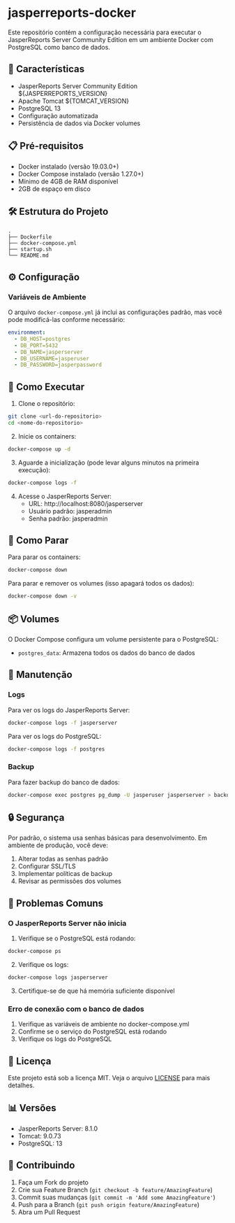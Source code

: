 # jasperreports-docker

Este repositório contém a configuração necessária para executar o JasperReports Server Community Edition em um ambiente Docker com PostgreSQL como banco de dados.

## 🚀 Características

- JasperReports Server Community Edition ${JASPERREPORTS_VERSION}
- Apache Tomcat ${TOMCAT_VERSION}
- PostgreSQL 13
- Configuração automatizada
- Persistência de dados via Docker volumes

## 📋 Pré-requisitos

- Docker instalado (versão 19.03.0+)
- Docker Compose instalado (versão 1.27.0+)
- Mínimo de 4GB de RAM disponível
- 2GB de espaço em disco

## 🛠️ Estrutura do Projeto

```
.
├── Dockerfile
├── docker-compose.yml
├── startup.sh
└── README.md
```

## ⚙️ Configuração

### Variáveis de Ambiente

O arquivo `docker-compose.yml` já inclui as configurações padrão, mas você pode modificá-las conforme necessário:

```yaml
environment:
  - DB_HOST=postgres
  - DB_PORT=5432
  - DB_NAME=jasperserver
  - DB_USERNAME=jasperuser
  - DB_PASSWORD=jasperpassword
```

## 🚀 Como Executar

1. Clone o repositório:
```bash
git clone <url-do-repositorio>
cd <nome-do-repositorio>
```

2. Inicie os containers:
```bash
docker-compose up -d
```

3. Aguarde a inicialização (pode levar alguns minutos na primeira execução):
```bash
docker-compose logs -f
```

4. Acesse o JasperReports Server:
   - URL: http://localhost:8080/jasperserver
   - Usuário padrão: jasperadmin
   - Senha padrão: jasperadmin

## 🛑 Como Parar

Para parar os containers:
```bash
docker-compose down
```

Para parar e remover os volumes (isso apagará todos os dados):
```bash
docker-compose down -v
```

## 📦 Volumes

O Docker Compose configura um volume persistente para o PostgreSQL:
- `postgres_data`: Armazena todos os dados do banco de dados

## 🔧 Manutenção

### Logs

Para ver os logs do JasperReports Server:
```bash
docker-compose logs -f jasperserver
```

Para ver os logs do PostgreSQL:
```bash
docker-compose logs -f postgres
```

### Backup

Para fazer backup do banco de dados:
```bash
docker-compose exec postgres pg_dump -U jasperuser jasperserver > backup.sql
```

## 🔒 Segurança

Por padrão, o sistema usa senhas básicas para desenvolvimento. Em ambiente de produção, você deve:

1. Alterar todas as senhas padrão
2. Configurar SSL/TLS
3. Implementar políticas de backup
4. Revisar as permissões dos volumes

## 🐛 Problemas Comuns

### O JasperReports Server não inicia

1. Verifique se o PostgreSQL está rodando:
```bash
docker-compose ps
```

2. Verifique os logs:
```bash
docker-compose logs jasperserver
```

3. Certifique-se de que há memória suficiente disponível

### Erro de conexão com o banco de dados

1. Verifique as variáveis de ambiente no docker-compose.yml
2. Confirme se o serviço do PostgreSQL está rodando
3. Verifique os logs do PostgreSQL

## 📄 Licença

Este projeto está sob a licença MIT. Veja o arquivo [LICENSE](LICENSE) para mais detalhes.

## 📊 Versões

- JasperReports Server: 8.1.0
- Tomcat: 9.0.73
- PostgreSQL: 13

## 🤝 Contribuindo

1. Faça um Fork do projeto
2. Crie sua Feature Branch (`git checkout -b feature/AmazingFeature`)
3. Commit suas mudanças (`git commit -m 'Add some AmazingFeature'`)
4. Push para a Branch (`git push origin feature/AmazingFeature`)
5. Abra um Pull Request
